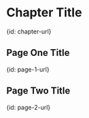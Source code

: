 # Chapter Title
{id: chapter-url}

## Page One Title
{id: page-1-url}

## Page Two Title
{id: page-2-url}

